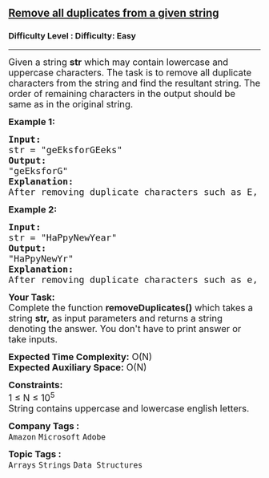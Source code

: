 <h2><a href="https://www.geeksforgeeks.org/problems/remove-all-duplicates-from-a-given-string4321/1?page=2&category=Strings&sortBy=submissions">Remove all duplicates from a given string</a></h2><h3>Difficulty Level : Difficulty: Easy</h3><hr><div class="problems_problem_content__Xm_eO"><p><span style="font-size: 18px;">Given a string <strong>str</strong> which may contain lowercase and uppercase characters. The task is to remove all duplicate characters from the string and find the resultant string. The order of remaining characters in the output should be same as in the original string.</span></p>
<p><span style="font-size: 18px;"><strong>Example 1:</strong></span></p>
<pre><span style="font-size: 18px;"><strong>Input:
</strong>str = "geEksforGEeks"
<strong>Output:</strong> <br>"geEksforG"
<strong>Explanation:</strong> <br>After removing duplicate characters such as E, e, k, s, we have string as "geEksforG".
</span></pre>
<p><span style="font-size: 18px;"><strong>Example 2:</strong></span></p>
<pre><span style="font-size: 18px;"><strong>Input:
</strong>str = "HaPpyNewYear"
<strong>Output:</strong> <br>"HaPpyNewYr"
<strong>Explanation:</strong> <br>After removing duplicate characters such as e, a, we have string as "HaPpyNewYr".
</span></pre>
<p><span style="font-size: 18px;"><strong>Your Task:</strong><br>Complete the function <strong>removeDuplicates()</strong>&nbsp;which takes a string&nbsp;<strong>str</strong><strong>,</strong> as input parameters and returns a string denoting the answer. You don't have to print answer or take inputs.</span></p>
<p><span style="font-size: 18px;"><strong>Expected Time Complexity:</strong>&nbsp;O(N)<br><strong>Expected Auxiliary Space:</strong>&nbsp;O(N)</span></p>
<p><span style="font-size: 18px;"><strong>Constraints:</strong><br>1 ≤ N ≤ 10<sup>5</sup><br>String contains uppercase and lowercase english letters.</span></p></div><p><span style=font-size:18px><strong>Company Tags : </strong><br><code>Amazon</code>&nbsp;<code>Microsoft</code>&nbsp;<code>Adobe</code>&nbsp;<br><p><span style=font-size:18px><strong>Topic Tags : </strong><br><code>Arrays</code>&nbsp;<code>Strings</code>&nbsp;<code>Data Structures</code>&nbsp;